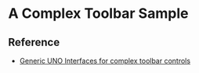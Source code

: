 # A Complex Toolbar Sample


## Reference
* [Generic UNO Interfaces for complex toolbar controls](httpi://wiki.openoffice.org/wiki/Framework/Article/Generic_UNO_Interfaces_for_complex_toolbar_controls)
